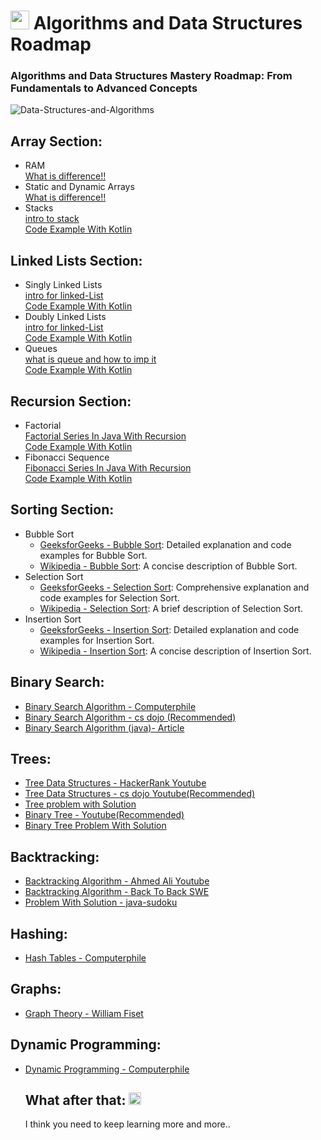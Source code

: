 <!DOCTYPE html>
<html>

<body>
<h1><img class="emoji" alt="rocket" src="https://github.githubassets.com/images/icons/emoji/unicode/1f680.png" width="30" height="30"></g-emoji> Algorithms and Data Structures Roadmap</h1>
<h3>Algorithms and Data Structures Mastery Roadmap: From Fundamentals to Advanced Concepts</h3>
  
![Data-Structures-and-Algorithms](https://github.com/ahmed-faroukk/Algo-DS-RoadMap/assets/72602749/09ad4378-bb08-42c8-92f7-0b2c151d8da5)


  <h2>Array Section:</h2>
  <ul>
    <li>RAM</li>
      <a href="https://www.programiz.com/cpp-programming/memory-management">What is difference!!</a> <br>
    <li>Static and Dynamic Arrays</li>
     <a href="https://www.youtube.com/watch?v=qTb1sZX74K0">What is difference!!</a> <br>
    <li>Stacks</li>
     <a href="https://www.youtube.com/watch?v=I37kGX-nZEI">intro to stack</a> <br>
     <a href="https://github.com/ahmed-faroukk/Problem-Solving-LeetCode/blob/main/Stacks/CreateStackManually/stack.kt">Code Example With Kotlin </a>

  </ul>

  <h2>Linked Lists Section:</h2>
  <ul>
    <li>Singly Linked Lists</li>
     <a href="https://www.youtube.com/watch?v=WwfhLC16bis">intro for linked-List</a> <br>
     <a href="https://github.com/ahmed-faroukk/Problem-Solving-LeetCode/blob/main/Lined-list/Singly%20Linked%20Lists/code.kt">Code Example With Kotlin </a>
    <li>Doubly Linked Lists</li>
      <a href="https://www.youtube.com/watch?v=WwfhLC16bis">intro for linked-List</a> <br>
     <a href="https://github.com/ahmed-faroukk/Problem-Solving-LeetCode/blob/main/Lined-list/Doubly%20LinkedList/code.kt">Code Example With Kotlin </a>
    <li>Queues</li>
     <a href="https://www.youtube.com/watch?v=A3ZUpyrnCbM&t=811s">what is queue and how to imp it </a> <br>
     <a href="https://github.com/ahmed-faroukk/Problem-Solving-LeetCode/tree/main/queue%20">Code Example With Kotlin </a>  </ul>

  <h2>Recursion Section:</h2>
  <ul> 
    <li>Factorial</li>
    <a href="https://www.youtube.com/watch?v=OZuzm1i9g1c&t=43s">Factorial Series In Java With Recursion </a> <br>
     <a href="https://github.com/ahmed-faroukk/Problem-Solving-LeetCode/tree/main/Recursion/factorial">Code Example With Kotlin </a>  
  <li>Fibonacci Sequence</li>
      <a href="https://www.youtube.com/watch?v=cum3OrpURzc">Fibonacci Series In Java With Recursion </a> <br>
     <a href="https://github.com/ahmed-faroukk/Problem-Solving-LeetCode/tree/main/Recursion/Fibonacci">Code Example With Kotlin </a> 
     </ul>

 <h2>Sorting Section:</h2>
<ul>
  <li>Bubble Sort
    <ul>
      <li><a href="https://www.geeksforgeeks.org/bubble-sort/" target="_new">GeeksforGeeks - Bubble Sort</a>: Detailed explanation and code examples for Bubble Sort.</li>
      <li><a href="https://en.wikipedia.org/wiki/Bubble_sort" target="_new">Wikipedia - Bubble Sort</a>: A concise description of Bubble Sort.</li>
    </ul>
  </li>

  <li>Selection Sort
    <ul>
      <li><a href="https://www.geeksforgeeks.org/selection-sort/" target="_new">GeeksforGeeks - Selection Sort</a>: Comprehensive explanation and code examples for Selection Sort.</li>
      <li><a href="https://en.wikipedia.org/wiki/Selection_sort" target="_new">Wikipedia - Selection Sort</a>: A brief description of Selection Sort.</li>
    </ul>
  </li>

  <li>Insertion Sort
    <ul>
      <li><a href="https://www.geeksforgeeks.org/insertion-sort/" target="_new">GeeksforGeeks - Insertion Sort</a>: Detailed explanation and code examples for Insertion Sort.</li>
      <li><a href="https://en.wikipedia.org/wiki/Insertion_sort" target="_new">Wikipedia - Insertion Sort</a>: A concise description of Insertion Sort.</li>
    </ul>
  </li>
</ul>


  <h2>Binary Search:</h2>
  <ul>
    <li><a href="https://www.youtube.com/watch?v=JQhciTuD3E8" target="_new">Binary Search Algorithm - Computerphile</a></li>
     <li><a href="https://www.youtube.com/watch?v=6ysjqCUv3K4" target="_new">Binary Search Algorithm - cs dojo (Recommended)</a></li>
    <li><a href="https://www.freecodecamp.org/news/binary-search-in-java-algorithm-example/" target="_new">Binary Search Algorithm (java)- Article</a></li>

  </ul>
  <h2>Trees:</h2>
  <ul>
    <li><a href="https://www.youtube.com/watch?v=oSWTXtMglKE" target="_new">Tree Data Structures - HackerRank Youtube </a></li>
      <li><a href="https://www.youtube.com/watch?v=1-l_UOFi1Xw" target="_new">Tree Data Structures - cs dojo Youtube(Recommended) </a></li>
    <li><a href="https://github.com/ahmed-faroukk/Problem-Solving-LeetCode/blob/main/Tree/FindSumOfNodes/findSum.java" target="_new">Tree problem with Solution </a></li>
      <li><a href="https://www.youtube.com/watch?v=abaxG_-P9Ug" target="_new">Binary Tree - Youtube(Recommended) </a></li>
      <li><a href="https://github.com/ahmed-faroukk/Problem-Solving-LeetCode/tree/main/Tree/94.%20Binary%20Tree%20Inorder%20Traversal" target="_new">Binary Tree Problem With Solution </a></li>

    
  </ul>
  
  <h2>Backtracking:</h2>
  <ul>
    <li><a href="https://www.youtube.com/watch?v=bj2Qdu08XYw" target="_new">Backtracking Algorithm - Ahmed Ali Youtube</a></li>
        <li><a href="https://www.youtube.com/watch?v=Zq4upTEaQyM" target="_new">Backtracking Algorithm -  Back To Back SWE
</a></li>
    <li><a href="https://www.baeldung.com/java-sudoku" target="_new">Problem With Solution - java-sudoku </a></li>

  
  </ul>
  <h2>Hashing:</h2>
  <ul>
    <li><a href="https://www.youtube.com/watch?v=shs0KM3wKv8" target="_new">Hash Tables - Computerphile</a></li>
  
  </ul>
  <h2>Graphs:</h2><ul><li><a href="https://www.youtube.com/watch?v=R74DnYySxv0&amp;t=5s" target="_new">Graph Theory - William Fiset</a></li></ul>
  <h2>Dynamic Programming:</h2><ul><li><a href="https://www.youtube.com/watch?v=OQ5jsbhAv_M" target="_new">Dynamic Programming - Computerphile</a>

</a>
<h2>What after that: <g-emoji class="g-emoji" alias="thinking" fallback-src="https://github.githubassets.com/images/icons/emoji/unicode/1f914.png"><img class="emoji" alt="thinking" src="https://github.githubassets.com/images/icons/emoji/unicode/1f914.png" width="20" height="20"></g-emoji></h2>
<p dir="auto">I think you need to keep learning more and more..</p>

</body>
</html>

